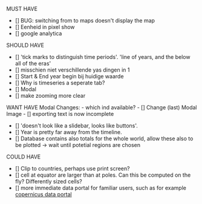 MUST HAVE 
- [] BUG: switching from to maps doesn't display the map
- [] Eenheid in pixel show
- [] google analytica



SHOULD HAVE
- [] 'tick marks to distinguish time periods'. 'line of years, and the below all of the eras'
- [] misschien niet verschillende yas dingen in 1 
- [] Start & End year begin bij huidige waarde
- [] Why is timeseries a seperate tab?
- [] Modal
- [] make zooming more clear


WANT HAVE
Modal Changes:
    - which ind available?
    - [] Change (last) Modal Image
    - [] exporting text is now incomplete
- [] 'doesn't look like a slidebar, looks like buttons'.
- [] Year is pretty far away from the timeline.
- [] Database contains also totals for the whole world, allow these also to be plotted -> wait until potetial regions are chosen

COULD HAVE
- [] Clip to countries, perhaps use print screen?
- [] cell at equator are larger than at poles. Can this be computed on the fly? Differently sized cells?
- [] more immediate data portal for familiar users, such as for example [copernicus data portal](https://cds.climate.copernicus.eu/cdsapp#!/dataset/reanalysis-era5-land?tab=form)